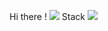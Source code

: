 Hi there !
<img src="https://img.shields.io/badge/NET-#512bd4?style=for-the-badge&logo=.NET&logoColor=white">
Stack
<img src="https://img.shields.io/badge/linux-FCC624?style=for-the-badge&logo=linux&logoColor=black">
